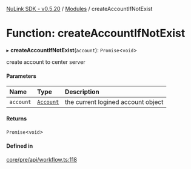 [NuLink SDK - v0.5.20](../README.md) / [Modules](../modules.md) / createAccountIfNotExist

# Function: createAccountIfNotExist

▸ **createAccountIfNotExist**(`account`): `Promise`<`void`\>

create account to center server

#### Parameters

| Name | Type | Description |
| :------ | :------ | :------ |
| `account` | [`Account`](../classes/Account.md) | the current logined account object |

#### Returns

`Promise`<`void`\>

#### Defined in

[core/pre/api/workflow.ts:118](https://github.com/NuLink-network/nulink-sdk/blob/e6138bf/src/core/pre/api/workflow.ts#L118)
